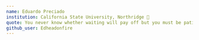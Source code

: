 ```yaml
---
name: Eduardo Preciado 
institution: California State University, Northridge 🚩
quote: You never know whether waiting will pay off but you must be patient. 
github_user: Edheadonfire
---
```

